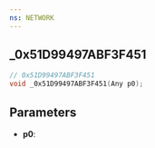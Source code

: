 ```yaml
---
ns: NETWORK
---
```

## _0x51D99497ABF3F451

```c
// 0x51D99497ABF3F451
void _0x51D99497ABF3F451(Any p0);
```

## Parameters
* **p0**:
